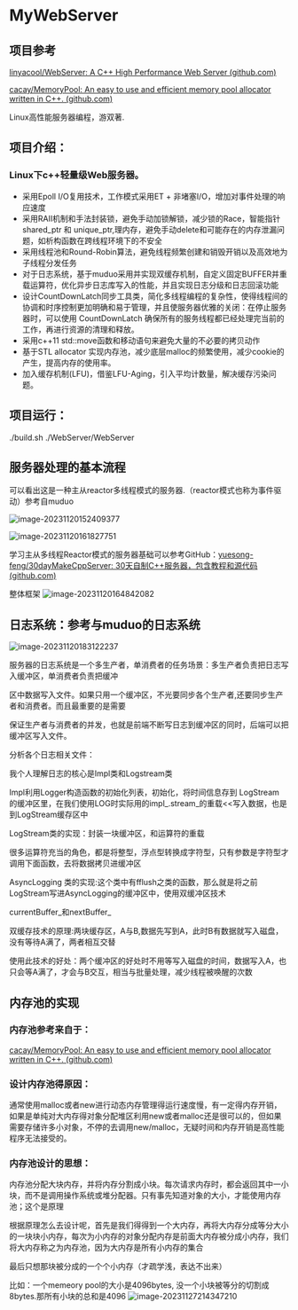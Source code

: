 # MyWebServer

## 项目参考

[linyacool/WebServer: A C++ High Performance Web Server (github.com)](https://github.com/linyacool/WebServer)

[cacay/MemoryPool: An easy to use and efficient memory pool allocator written in C++. (github.com)](https://github.com/cacay/MemoryPool)

Linux高性能服务器编程，游双著.

## 项目介绍：

### Linux下c++轻量级Web服务器。

* 采用Epoll I/O复用技术，工作模式采用ET + 非堵塞I/O，增加对事件处理的响应速度
* 采用RAII机制和手法封装锁，避免手动加锁解锁，减少锁的Race，智能指针shared_ptr 和 unique_ptr,理内存，避免手动delete和可能存在的内存泄漏问题，如析构函数在跨线程环境下的不安全
* 采用线程池和Round-Robin算法，避免线程频繁创建和销毁开销以及高效地为子线程分发任务
* 对于日志系统，基于muduo采用并实现双缓存机制，自定义固定BUFFER并重载运算符，优化异步日志库写入的性能，并且实现日志分级和日志回滚功能 
* 设计CountDownLatch同步工具类，简化多线程编程的复杂性，使得线程间的协调和时序控制更加明确和易于管理，并且使服务器优雅的关闭：在停止服务器时，可以使用 CountDownLatch 确保所有的服务线程都已经处理完当前的工作，再进行资源的清理和释放。
* 采用c++11 std::move函数和移动语句来避免大量的不必要的拷贝动作
* 基于STL allocator 实现内存池，减少底层malloc的频繁使用，减少cookie的产生，提高内存的使用率。
* 加入缓存机制(LFU)，借鉴LFU-Aging，引入平均计数量，解决缓存污染问题。
  
## 项目运行：
./build.sh
./WebServer/WebServer

## 服务器处理的基本流程

可以看出这是一种主从reactor多线程模式的服务器.（reactor模式也称为事件驱动）参考自muduo

![image-20231120152409377](https://github.com/yzhao200910/MyWebServer/assets/128422499/84e348ad-9ca7-4fd6-92e2-0f54370751fe)


![image-20231120161827751](https://github.com/yzhao200910/MyWebServer/assets/128422499/1db2bc5e-18ff-4c1c-b092-94b9c9efc0a1)


学习主从多线程Reactor模式的服务器基础可以参考GitHub：[yuesong-feng/30dayMakeCppServer: 30天自制C++服务器，包含教程和源代码 (github.com)](https://github.com/yuesong-feng/30dayMakeCppServer)

整体框架
![image-20231120164842082](https://github.com/yzhao200910/MyWebServer/assets/128422499/7530ace2-30c2-4483-80e5-0008d1448bf0)

## 日志系统：参考与muduo的日志系统
![image-20231120183122237](https://github.com/yzhao200910/MyWebServer/assets/128422499/d5e0637f-7b86-4cda-b014-2ebb0131fcf1)

服务器的⽇志系统是⼀个多⽣产者，单消费者的任务场景：多⽣产者负责把⽇志写⼊缓冲区，单消费者负责把缓冲

区中数据写⼊⽂件。如果只⽤⼀个缓冲区，不光要同步各个⽣产者,还要同步⽣产者和消费者。⽽且最重要的是需要

保证⽣产者与消费者的并发，也就是前端不断写⽇志到缓冲区的同时，后端可以把缓冲区写⼊⽂件。

分析各个日志相关文件：

我个人理解日志的核心是Impl类和Logstream类

Impl利用Logger构造函数的初始化列表，初始化，将时间信息存到 LogStream 的缓冲区⾥，在我们使用LOG时实际用的impl_.stream_的重载<<写入数据，也是到LogStream缓存区中   

LogStream类的实现：封装一块缓冲区，和运算符的重载

很多运算符充当的角色，都是将整型，浮点型转换成字符型，只有参数是字符型才调用下面函数，去将数据拷贝进缓冲区



AsyncLogging 类的实现:这个类中有fflush之类的函数，那么就是将之前LogStream写进AsyncLogging的缓冲区中，使用双缓冲区技术

currentBuffer_和nextBuffer_

双缓存技术的原理:两块缓存区，A与B,数据先写到A，此时B有数据就写入磁盘，没有等待A满了，两者相互交替

使用此技术的好处：两个缓冲区的好处时不用等写入磁盘的时间，数据写入A，也只会等A满了，才会与B交互，相当与批量处理，减少线程被唤醒的次数

## 内存池的实现

### 内存池参考来自于：

[cacay/MemoryPool: An easy to use and efficient memory pool allocator written in C++. (github.com)](https://github.com/cacay/MemoryPool)

### 设计内存池得原因：

通常使用malloc或者new进行动态内存管理得运行速度慢，有一定得内存开销，如果是单纯对大内存得对象分配堆区利用new或者malloc还是很可以的，但如果需要存储许多小对象，不停的去调用new/malloc，无疑时间和内存开销是高性能程序无法接受的。

### 内存池设计的思想：

内存池分配大块内存，并将内存分割成小块。每次请求内存时，都会返回其中一小块，而不是调用操作系统或堆分配器。只有事先知道对象的大小，才能使用内存池；这个是原理

根据原理怎么去设计呢，首先是我们得得到一个大内存，再将大内存分成等分大小的一块块小内存，每次为小内存的对象分配内存是前面大内存被分成小内存，我们将大内存称之为内存池，因为大内存是所有小内存的集合

最后只想那块被分成的一个个小内存（才疏学浅，表达不出来）

比如：一个memeory pool的大小是4096bytes, 没一个小块被等分的切割成8bytes.那所有小块的总和是4096
![image-20231127214347210](https://github.com/yzhao200910/MyWebServer/assets/128422499/40200d9d-b9ec-458b-bb28-a804e097f22a)


